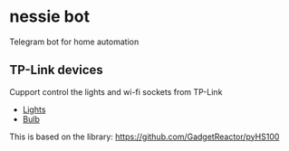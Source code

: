 # nessie bot
Telegram bot for home automation

## TP-Link devices
Cupport control the lights and wi-fi sockets from TP-Link
* [Lights](http://www.tp-link.com/us/products/details/cat-5516_HS100.html)
* [Bulb](http://www.tp-link.com/us/products/details/cat-5609_LB110.html)

This is based on the library: https://github.com/GadgetReactor/pyHS100
